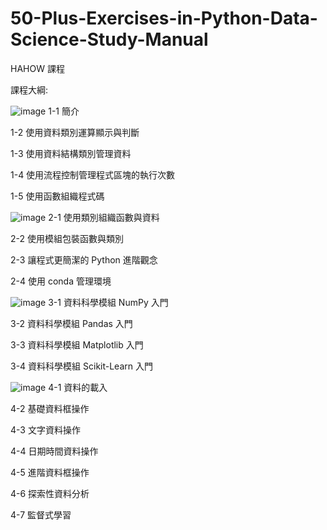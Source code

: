 # 50-Plus-Exercises-in-Python-Data-Science-Study-Manual
HAHOW 課程



課程大綱: 

![image](https://github.com/Yan-Ju-Wang/50-Plus-Exercises-in-Python-Data-Science-Study-Manual/assets/125424141/b8fe32c7-42c9-4ad3-afd7-182126a564f7)
1-1 簡介

1-2 使用資料類別運算顯示與判斷

1-3 使用資料結構類別管理資料

1-4 使用流程控制管理程式區塊的執行次數

1-5 使用函數組織程式碼

![image](https://github.com/Yan-Ju-Wang/50-Plus-Exercises-in-Python-Data-Science-Study-Manual/assets/125424141/2258502d-ee2a-46c6-b361-e9b3b2fa9eda)
2-1 使用類別組織函數與資料

2-2 使用模組包裝函數與類別

2-3 讓程式更簡潔的 Python 進階觀念

2-4 使用 conda 管理環境

![image](https://github.com/Yan-Ju-Wang/50-Plus-Exercises-in-Python-Data-Science-Study-Manual/assets/125424141/b3421fbe-8818-47a9-ad9a-05a0cdfff541)
3-1 資料科學模組 NumPy 入門

3-2 資料科學模組 Pandas 入門

3-3 資料科學模組 Matplotlib 入門

3-4 資料科學模組 Scikit-Learn 入門

![image](https://github.com/Yan-Ju-Wang/50-Plus-Exercises-in-Python-Data-Science-Study-Manual/assets/125424141/1e6bea43-d252-43d8-bca7-c91e287bc56c)
4-1 資料的載入

4-2 基礎資料框操作

4-3 文字資料操作

4-4 日期時間資料操作

4-5 進階資料框操作

4-6 探索性資料分析

4-7 監督式學習
